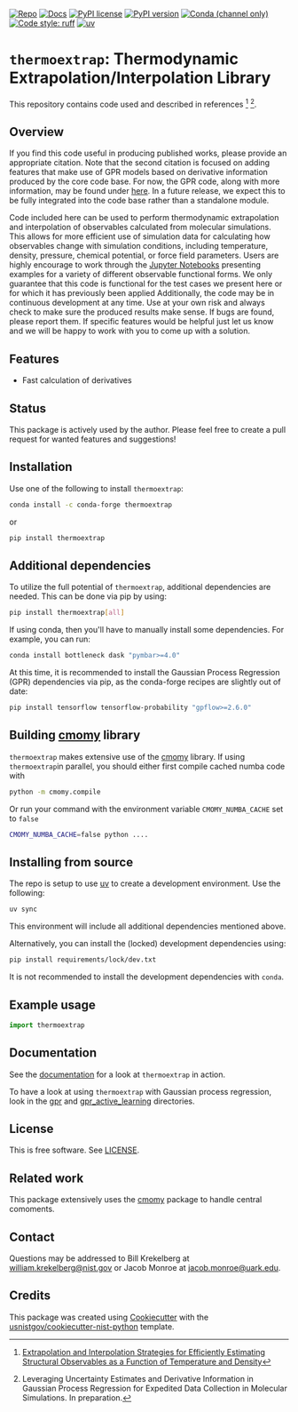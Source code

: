 <!-- markdownlint-disable MD041 -->

<!-- prettier-ignore-start -->
[![Repo][repo-badge]][repo-link]
[![Docs][docs-badge]][docs-link]
[![PyPI license][license-badge]][license-link]
[![PyPI version][pypi-badge]][pypi-link]
[![Conda (channel only)][conda-badge]][conda-link]
[![Code style: ruff][ruff-badge]][ruff-link]
[![uv][uv-badge]][uv-link]

<!-- For more badges, see
https://shields.io/category/other
https://naereen.github.io/badges/
[pypi-badge]: https://badge.fury.io/py/thermoextrap
-->

[ruff-badge]: https://img.shields.io/endpoint?url=https://raw.githubusercontent.com/astral-sh/ruff/main/assets/badge/v2.json
[ruff-link]: https://github.com/astral-sh/ruff
[uv-badge]: https://img.shields.io/endpoint?url=https://raw.githubusercontent.com/astral-sh/uv/main/assets/badge/v0.json
[uv-link]: https://github.com/astral-sh/uv
[pypi-badge]: https://img.shields.io/pypi/v/thermoextrap
[pypi-link]: https://pypi.org/project/thermoextrap
[docs-badge]: https://img.shields.io/badge/docs-sphinx-informational
[docs-link]: https://pages.nist.gov/thermoextrap/
[repo-badge]: https://img.shields.io/badge/--181717?logo=github&logoColor=ffffff
[repo-link]: https://github.com/usnistgov/thermoextrap
[conda-badge]: https://img.shields.io/conda/v/conda-forge/thermoextrap
[conda-link]: https://anaconda.org/conda-forge/thermoextrap
[license-badge]: https://img.shields.io/pypi/l/thermoextrap?color=informational
[license-link]: https://github.com/usnistgov/thermoextrap/blob/main/LICENSE

<!-- other links -->

[cmomy]: https://github.com/usnistgov/cmomy
[gpr-link]: https://github.com/usnistgov/thermoextrap/tree/main/examples/gpr_active_learning
[notebook-link]: https://github.com/usnistgov/thermoextrap/tree/main/examples/usage

<!-- prettier-ignore-end -->

# `thermoextrap`: Thermodynamic Extrapolation/Interpolation Library

This repository contains code used and described in references [^fn1] [^fn2].

[^fn1]:
    [Extrapolation and Interpolation Strategies for Efficiently Estimating Structural Observables as a Function of Temperature and Density](https://doi.org/10.1063/5.0014282)

[^fn2]:
    Leveraging Uncertainty Estimates and Derivative Information in Gaussian
    Process Regression for Expedited Data Collection in Molecular Simulations.
    In preparation.

## Overview

If you find this code useful in producing published works, please provide an
appropriate citation. Note that the second citation is focused on adding
features that make use of GPR models based on derivative information produced by
the core code base. For now, the GPR code, along with more information, may be
found under [here][gpr-link]. In a future release, we expect this to be fully
integrated into the code base rather than a standalone module.

Code included here can be used to perform thermodynamic extrapolation and
interpolation of observables calculated from molecular simulations. This allows
for more efficient use of simulation data for calculating how observables change
with simulation conditions, including temperature, density, pressure, chemical
potential, or force field parameters. Users are highly encourage to work through
the [Jupyter Notebooks][notebook-link] presenting examples for a variety of
different observable functional forms. We only guarantee that this code is
functional for the test cases we present here or for which it has previously
been applied Additionally, the code may be in continuous development at any
time. Use at your own risk and always check to make sure the produced results
make sense. If bugs are found, please report them. If specific features would be
helpful just let us know and we will be happy to work with you to come up with a
solution.

## Features

- Fast calculation of derivatives

## Status

This package is actively used by the author. Please feel free to create a pull
request for wanted features and suggestions!

<!-- end-docs -->

## Installation

<!-- start-installation -->

Use one of the following to install `thermoextrap`:

```bash
conda install -c conda-forge thermoextrap
```

or

```bash
pip install thermoextrap
```

## Additional dependencies

To utilize the full potential of `thermoextrap`, additional dependencies are
needed. This can be done via pip by using:

```bash
pip install thermoextrap[all]
```

If using conda, then you'll have to manually install some dependencies. For
example, you can run:

```bash
conda install bottleneck dask "pymbar>=4.0"
```

At this time, it is recommended to install the Gaussian Process Regression (GPR)
dependencies via pip, as the conda-forge recipes are slightly out of date:

```bash
pip install tensorflow tensorflow-probability "gpflow>=2.6.0"
```

## Building [cmomy] library

`thermoextrap` makes extensive use of the [cmomy] library. If using
`thermoextrap`in parallel, you should either first compile cached numba code
with

```bash
python -m cmomy.compile
```

Or run your command with the environment variable `CMOMY_NUMBA_CACHE` set to
`false`

```bash
CMOMY_NUMBA_CACHE=false python ....
```

## Installing from source

The repo is setup to use [uv](https://github.com/astral-sh/uv) to create a
development environment. Use the following:

```bash
uv sync
```

This environment will include all additional dependencies mentioned above.

Alternatively, you can install the (locked) development dependencies using:

```bash
pip install requirements/lock/dev.txt
```

It is not recommended to install the development dependencies with `conda`.

<!-- end-installation -->

## Example usage

```python
import thermoextrap
```

## Documentation

See the [documentation][docs-link] for a look at `thermoextrap` in action.

To have a look at using `thermoextrap` with Gaussian process regression, look in
the [gpr](examples/usage/gpr) and
[gpr_active_learning](examples/gpr_active_learning) directories.

## License

This is free software. See [LICENSE][license-link].

## Related work

This package extensively uses the [cmomy] package to handle central comoments.

## Contact

Questions may be addressed to Bill Krekelberg at <william.krekelberg@nist.gov>
or Jacob Monroe at <jacob.monroe@uark.edu>.

## Credits

This package was created using
[Cookiecutter](https://github.com/audreyr/cookiecutter) with the
[usnistgov/cookiecutter-nist-python](https://github.com/usnistgov/cookiecutter-nist-python)
template.
